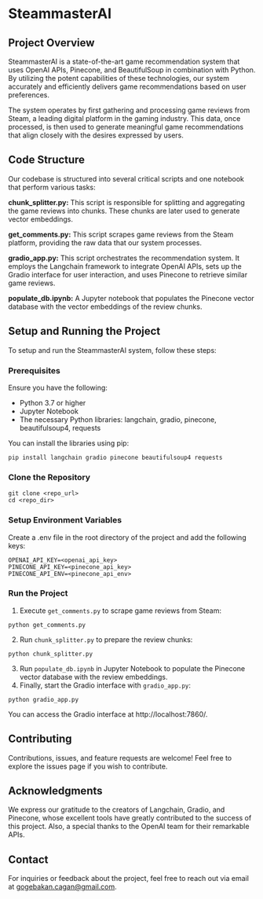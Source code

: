 # SteammasterAI

## Project Overview
SteammasterAI is a state-of-the-art game recommendation system that uses OpenAI APIs, Pinecone, and BeautifulSoup in combination with Python. By utilizing the potent capabilities of these technologies, our system accurately and efficiently delivers game recommendations based on user preferences.

The system operates by first gathering and processing game reviews from Steam, a leading digital platform in the gaming industry. This data, once processed, is then used to generate meaningful game recommendations that align closely with the desires expressed by users.

## Code Structure

Our codebase is structured into several critical scripts and one notebook that perform various tasks:

**chunk_splitter.py:** This script is responsible for splitting and aggregating the game reviews into chunks. These chunks are later used to generate vector embeddings.

**get_comments.py:** This script scrapes game reviews from the Steam platform, providing the raw data that our system processes.

**gradio_app.py:** This script orchestrates the recommendation system. It employs the Langchain framework to integrate OpenAI APIs, sets up the Gradio interface for user interaction, and uses Pinecone to retrieve similar game reviews.

**populate_db.ipynb:** A Jupyter notebook that populates the Pinecone vector database with the vector embeddings of the review chunks.

## Setup and Running the Project

To setup and run the SteammasterAI system, follow these steps:

### Prerequisites

Ensure you have the following:

- Python 3.7 or higher
- Jupyter Notebook
- The necessary Python libraries: langchain, gradio, pinecone, beautifulsoup4, requests

You can install the libraries using pip:
```
pip install langchain gradio pinecone beautifulsoup4 requests
```

### Clone the Repository

```
git clone <repo_url>
cd <repo_dir>
```

### Setup Environment Variables

Create a .env file in the root directory of the project and add the following keys:

```
OPENAI_API_KEY=<openai_api_key>
PINECONE_API_KEY=<pinecone_api_key>
PINECONE_API_ENV=<pinecone_api_env>
```

### Run the Project

1. Execute `get_comments.py` to scrape game reviews from Steam:
```
python get_comments.py
```
2. Run `chunk_splitter.py` to prepare the review chunks:
```
python chunk_splitter.py
```
3. Run `populate_db.ipynb` in Jupyter Notebook to populate the Pinecone vector database with the review embeddings.
4. Finally, start the Gradio interface with `gradio_app.py`:
```
python gradio_app.py
```
You can access the Gradio interface at http://localhost:7860/.

## Contributing
Contributions, issues, and feature requests are welcome! Feel free to explore the issues page if you wish to contribute. 

## Acknowledgments
We express our gratitude to the creators of Langchain, Gradio, and Pinecone, whose excellent tools have greatly contributed to the success of this project. Also, a special thanks to the OpenAI team for their remarkable APIs.

## Contact
For inquiries or feedback about the project, feel free to reach out via email at gogebakan.cagan@gmail.com.
